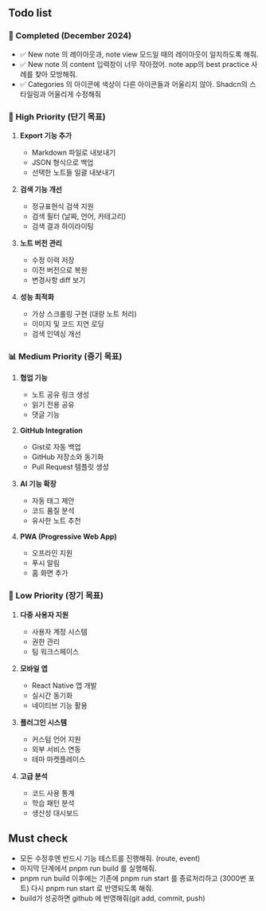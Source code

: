 ## Todo list

### 🎯 Completed (December 2024)
- ✅ New note 의 레이아웃과, note view 모드일 때의 레이아웃이 일치하도록 해줘.
- ✅ New note 의 content 입력창이 너무 작아졌어. note app의 best practice 사례를 찾아 모방해줘. 
- ✅ Categories 의 아이콘에 색상이 다른 아이콘들과 어울리지 않아. Shadcn의 스타일링과 어울리게 수정해줘

### 🚀 High Priority (단기 목표)
1. **Export 기능 추가**
   - Markdown 파일로 내보내기
   - JSON 형식으로 백업
   - 선택한 노트들 일괄 내보내기
   
2. **검색 기능 개선**
   - 정규표현식 검색 지원
   - 검색 필터 (날짜, 언어, 카테고리)
   - 검색 결과 하이라이팅
   
3. **노트 버전 관리**
   - 수정 이력 저장
   - 이전 버전으로 복원
   - 변경사항 diff 보기

4. **성능 최적화**
   - 가상 스크롤링 구현 (대량 노트 처리)
   - 이미지 및 코드 지연 로딩
   - 검색 인덱싱 개선

### 📊 Medium Priority (중기 목표)
1. **협업 기능**
   - 노트 공유 링크 생성
   - 읽기 전용 공유
   - 댓글 기능

2. **GitHub Integration**
   - Gist로 자동 백업
   - GitHub 저장소와 동기화
   - Pull Request 템플릿 생성

3. **AI 기능 확장**
   - 자동 태그 제안
   - 코드 품질 분석
   - 유사한 노트 추천

4. **PWA (Progressive Web App)**
   - 오프라인 지원
   - 푸시 알림
   - 홈 화면 추가

### 🌟 Low Priority (장기 목표)
1. **다중 사용자 지원**
   - 사용자 계정 시스템
   - 권한 관리
   - 팀 워크스페이스

2. **모바일 앱**
   - React Native 앱 개발
   - 실시간 동기화
   - 네이티브 기능 활용

3. **플러그인 시스템**
   - 커스텀 언어 지원
   - 외부 서비스 연동
   - 테마 마켓플레이스

4. **고급 분석**
   - 코드 사용 통계
   - 학습 패턴 분석
   - 생산성 대시보드

## Must check
- 모든 수정후엔 반드시 기능 테스트를 진행해줘. (route, event)
- 마지막 단계에서 pnpm run build 를 실행해줘. 
- pnpm run build 이후에는 기존에 pnpm run start 를 종료처리하고 (3000번 포트) 다시 pnpm run start 로 반영되도록 해줘. 
- build가 성공하면 github 에 반영해줘(git add, commit, push)